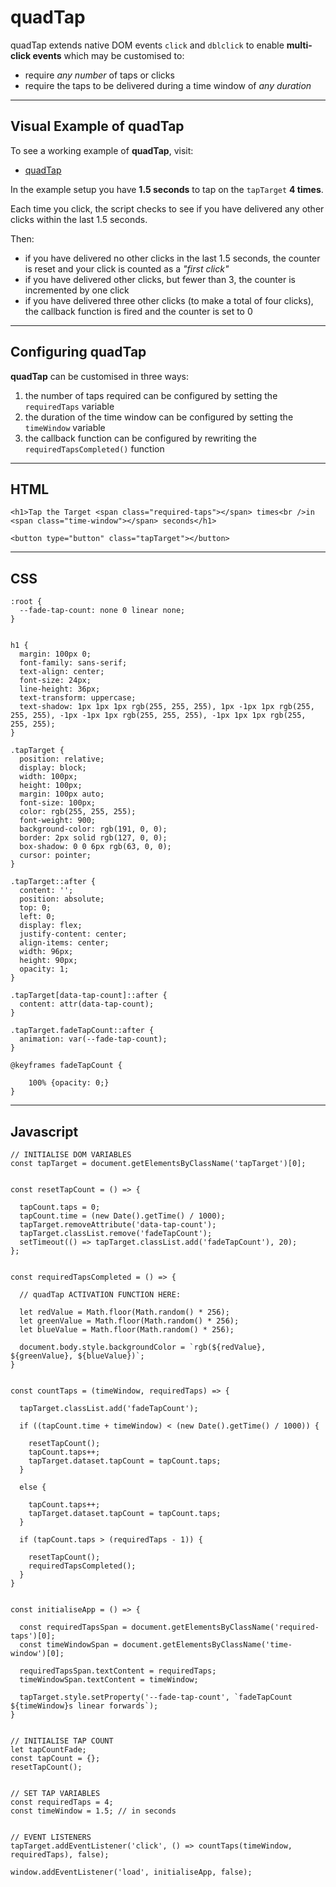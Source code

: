 # quadTap
quadTap extends native DOM events `click` and `dblclick` to enable **multi-click events** which may be customised to:

 - require _any number_ of taps or clicks
 - require the taps to be delivered during a time window of _any duration_
 
 ______
 
## Visual Example of quadTap

To see a working example of **quadTap**, visit:

 - <a href="https://htmlpreview.github.io/?https://github.com/RouninMedia/quadTap/blob/master/all-in-one-quadtap.html" title="quadTap" target="_blank">quadTap</a>
 
In the example setup you have **1.5 seconds** to tap on the `tapTarget` **4 times**.

Each time you click, the script checks to see if you have delivered any other clicks within the last 1.5 seconds.

Then:

 - if you have delivered no other clicks in the last 1.5 seconds, the counter is reset and your click is counted as a _"first click"_
 - if you have delivered other clicks, but fewer than 3, the counter is incremented by one click
 - if you have delivered three other clicks (to make a total of four clicks), the callback function is fired and the counter is set to 0

______

## Configuring quadTap

**quadTap** can be customised in three ways:

 1. the number of taps required can be configured by setting the `requiredTaps` variable
 2. the duration of the time window can be configured by setting the `timeWindow` variable
 3. the callback function can be configured by rewriting the `requiredTapsCompleted()` function
 
 _____

## HTML

```
<h1>Tap the Target <span class="required-taps"></span> times<br />in <span class="time-window"></span> seconds</h1>

<button type="button" class="tapTarget"></button>
```

____

## CSS

```
:root {
  --fade-tap-count: none 0 linear none;
}


h1 {
  margin: 100px 0;
  font-family: sans-serif;
  text-align: center;
  font-size: 24px;
  line-height: 36px;
  text-transform: uppercase;
  text-shadow: 1px 1px 1px rgb(255, 255, 255), 1px -1px 1px rgb(255, 255, 255), -1px -1px 1px rgb(255, 255, 255), -1px 1px 1px rgb(255, 255, 255);
}

.tapTarget {
  position: relative;
  display: block;
  width: 100px;
  height: 100px;
  margin: 100px auto;
  font-size: 100px;
  color: rgb(255, 255, 255);
  font-weight: 900;
  background-color: rgb(191, 0, 0);
  border: 2px solid rgb(127, 0, 0);
  box-shadow: 0 0 6px rgb(63, 0, 0);
  cursor: pointer;
}

.tapTarget::after {
  content: '';
  position: absolute;
  top: 0;
  left: 0;
  display: flex;
  justify-content: center;
  align-items: center;
  width: 96px;
  height: 90px;
  opacity: 1;
}

.tapTarget[data-tap-count]::after {
  content: attr(data-tap-count);
}

.tapTarget.fadeTapCount::after {
  animation: var(--fade-tap-count);
}

@keyframes fadeTapCount {

    100% {opacity: 0;}
}
```

____

## Javascript

```
// INITIALISE DOM VARIABLES
const tapTarget = document.getElementsByClassName('tapTarget')[0];


const resetTapCount = () => {
  
  tapCount.taps = 0;
  tapCount.time = (new Date().getTime() / 1000);
  tapTarget.removeAttribute('data-tap-count');
  tapTarget.classList.remove('fadeTapCount');
  setTimeout(() => tapTarget.classList.add('fadeTapCount'), 20);
};


const requiredTapsCompleted = () => {

  // quadTap ACTIVATION FUNCTION HERE:

  let redValue = Math.floor(Math.random() * 256);
  let greenValue = Math.floor(Math.random() * 256);
  let blueValue = Math.floor(Math.random() * 256);

  document.body.style.backgroundColor = `rgb(${redValue}, ${greenValue}, ${blueValue})`;
}


const countTaps = (timeWindow, requiredTaps) => {

  tapTarget.classList.add('fadeTapCount');

  if ((tapCount.time + timeWindow) < (new Date().getTime() / 1000)) {

    resetTapCount();
    tapCount.taps++;
    tapTarget.dataset.tapCount = tapCount.taps;
  }

  else {

    tapCount.taps++;
    tapTarget.dataset.tapCount = tapCount.taps;
  }

  if (tapCount.taps > (requiredTaps - 1)) {

    resetTapCount();
    requiredTapsCompleted();
  }
}


const initialiseApp = () => {

  const requiredTapsSpan = document.getElementsByClassName('required-taps')[0];
  const timeWindowSpan = document.getElementsByClassName('time-window')[0];

  requiredTapsSpan.textContent = requiredTaps;
  timeWindowSpan.textContent = timeWindow;

  tapTarget.style.setProperty('--fade-tap-count', `fadeTapCount ${timeWindow}s linear forwards`);
}


// INITIALISE TAP COUNT
let tapCountFade;
const tapCount = {};
resetTapCount();


// SET TAP VARIABLES
const requiredTaps = 4;
const timeWindow = 1.5; // in seconds


// EVENT LISTENERS
tapTarget.addEventListener('click', () => countTaps(timeWindow, requiredTaps), false);

window.addEventListener('load', initialiseApp, false);
```
